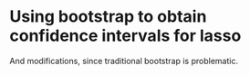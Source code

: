 # Using bootstrap to obtain confidence intervals for lasso

And modifications, since traditional bootstrap is problematic.
